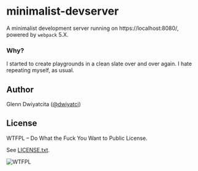 # minimalist-devserver

A minimalist development server running on https://localhost:8080/, powered by
`webpack` 5.X.

### Why?

I started to create playgrounds in a clean slate over and over again. I hate
repeating myself, as usual.

## Author

Glenn Dwiyatcita ([@dwiyatci](http://tiny.cc/dwiyatci))

## License

WTFPL – Do What the Fuck You Want to Public License.

See [LICENSE.txt](LICENSE.txt).

![WTFPL](http://www.wtfpl.net/wp-content/uploads/2012/12/wtfpl-badge-1.png)
